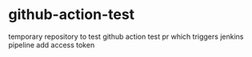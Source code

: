 # github-action-test
temporary repository to test github action
test pr which triggers jenkins pipeline
add access token